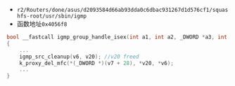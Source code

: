 * `r2/Routers/done/asus/d2093584d66ab93dda0c6dbac931267d1d576cf1/squashfs-root/usr/sbin/igmp`
* 函数地址`0x4056f8`

```c
bool __fastcall igmp_group_handle_isex(int a1, int a2, _DWORD *a3, int a4, _DWORD *a5) //004056F8 
{
	...
	igmp_src_cleanup(v6, v20); //v20 freed 
	k_proxy_del_mfc(*(_DWORD *)(v7 + 28), *v20, *v6);
	...
}
```

